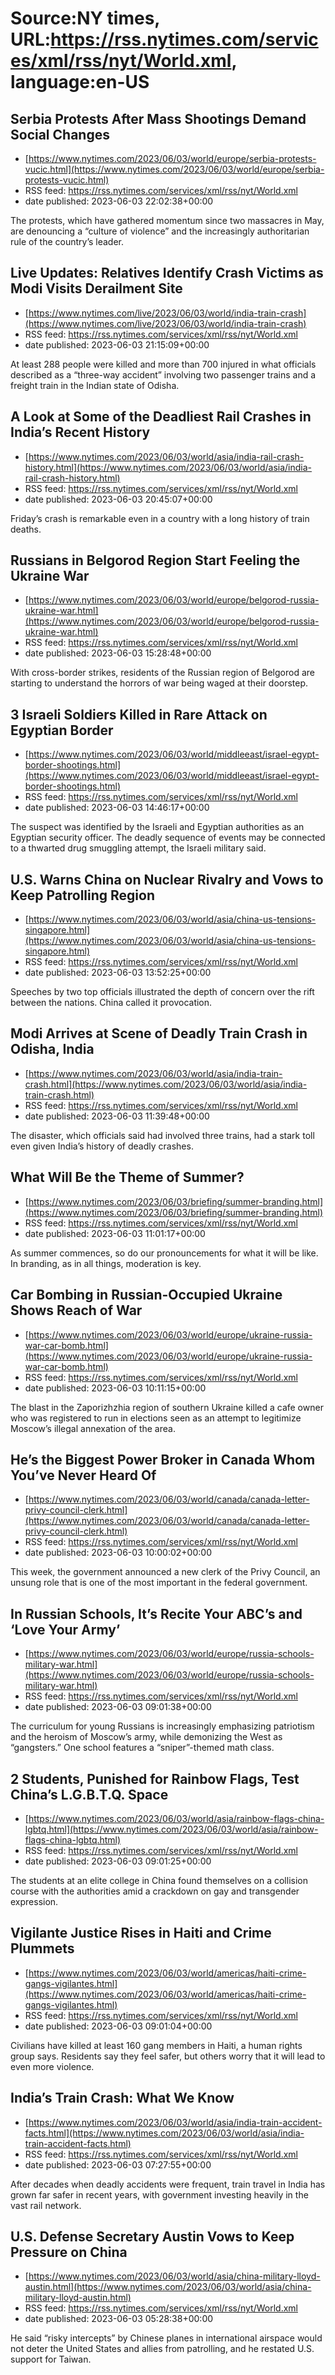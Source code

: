 # Source:NY times, URL:https://rss.nytimes.com/services/xml/rss/nyt/World.xml, language:en-US

## Serbia Protests After Mass Shootings Demand Social Changes
 - [https://www.nytimes.com/2023/06/03/world/europe/serbia-protests-vucic.html](https://www.nytimes.com/2023/06/03/world/europe/serbia-protests-vucic.html)
 - RSS feed: https://rss.nytimes.com/services/xml/rss/nyt/World.xml
 - date published: 2023-06-03 22:02:38+00:00

The protests, which have gathered momentum since two massacres in May, are denouncing a “culture of violence” and the increasingly authoritarian rule of the country’s leader.

## Live Updates: Relatives Identify Crash Victims as Modi Visits Derailment Site
 - [https://www.nytimes.com/live/2023/06/03/world/india-train-crash](https://www.nytimes.com/live/2023/06/03/world/india-train-crash)
 - RSS feed: https://rss.nytimes.com/services/xml/rss/nyt/World.xml
 - date published: 2023-06-03 21:15:09+00:00

At least 288 people were killed and more than 700 injured in what officials described as a “three-way accident” involving two passenger trains and a freight train in the Indian state of Odisha.

## A Look at Some of the Deadliest Rail Crashes in India’s Recent History
 - [https://www.nytimes.com/2023/06/03/world/asia/india-rail-crash-history.html](https://www.nytimes.com/2023/06/03/world/asia/india-rail-crash-history.html)
 - RSS feed: https://rss.nytimes.com/services/xml/rss/nyt/World.xml
 - date published: 2023-06-03 20:45:07+00:00

Friday’s crash is remarkable even in a country with a long history of train deaths.

## Russians in Belgorod Region Start Feeling the Ukraine War
 - [https://www.nytimes.com/2023/06/03/world/europe/belgorod-russia-ukraine-war.html](https://www.nytimes.com/2023/06/03/world/europe/belgorod-russia-ukraine-war.html)
 - RSS feed: https://rss.nytimes.com/services/xml/rss/nyt/World.xml
 - date published: 2023-06-03 15:28:48+00:00

With cross-border strikes, residents of the Russian region of Belgorod are starting to understand the horrors of war being waged at their doorstep.

## 3 Israeli Soldiers Killed in Rare Attack on Egyptian Border
 - [https://www.nytimes.com/2023/06/03/world/middleeast/israel-egypt-border-shootings.html](https://www.nytimes.com/2023/06/03/world/middleeast/israel-egypt-border-shootings.html)
 - RSS feed: https://rss.nytimes.com/services/xml/rss/nyt/World.xml
 - date published: 2023-06-03 14:46:17+00:00

The suspect was identified by the Israeli and Egyptian authorities as an Egyptian security officer. The deadly sequence of events may be connected to a thwarted drug smuggling attempt, the Israeli military said.

## U.S. Warns China on Nuclear Rivalry and Vows to Keep Patrolling Region
 - [https://www.nytimes.com/2023/06/03/world/asia/china-us-tensions-singapore.html](https://www.nytimes.com/2023/06/03/world/asia/china-us-tensions-singapore.html)
 - RSS feed: https://rss.nytimes.com/services/xml/rss/nyt/World.xml
 - date published: 2023-06-03 13:52:25+00:00

Speeches by two top officials illustrated the depth of concern over the rift between the nations. China called it provocation.

## Modi Arrives at Scene of Deadly Train Crash in Odisha, India
 - [https://www.nytimes.com/2023/06/03/world/asia/india-train-crash.html](https://www.nytimes.com/2023/06/03/world/asia/india-train-crash.html)
 - RSS feed: https://rss.nytimes.com/services/xml/rss/nyt/World.xml
 - date published: 2023-06-03 11:39:48+00:00

The disaster, which officials said had involved three trains, had a stark toll even given India’s history of deadly crashes.

## What Will Be the Theme of Summer?
 - [https://www.nytimes.com/2023/06/03/briefing/summer-branding.html](https://www.nytimes.com/2023/06/03/briefing/summer-branding.html)
 - RSS feed: https://rss.nytimes.com/services/xml/rss/nyt/World.xml
 - date published: 2023-06-03 11:01:17+00:00

As summer commences, so do our pronouncements for what it will be like. In branding, as in all things, moderation is key.

## Car Bombing in Russian-Occupied Ukraine Shows Reach of War
 - [https://www.nytimes.com/2023/06/03/world/europe/ukraine-russia-war-car-bomb.html](https://www.nytimes.com/2023/06/03/world/europe/ukraine-russia-war-car-bomb.html)
 - RSS feed: https://rss.nytimes.com/services/xml/rss/nyt/World.xml
 - date published: 2023-06-03 10:11:15+00:00

The blast in the Zaporizhzhia region of southern Ukraine killed a cafe owner who was registered to run in elections seen as an attempt to legitimize Moscow’s illegal annexation of the area.

## He’s the Biggest Power Broker in Canada Whom You’ve Never Heard Of
 - [https://www.nytimes.com/2023/06/03/world/canada/canada-letter-privy-council-clerk.html](https://www.nytimes.com/2023/06/03/world/canada/canada-letter-privy-council-clerk.html)
 - RSS feed: https://rss.nytimes.com/services/xml/rss/nyt/World.xml
 - date published: 2023-06-03 10:00:02+00:00

This week, the government announced a new clerk of the Privy Council, an unsung role that is one of the most important in the federal government.

## In Russian Schools, It’s Recite Your ABC’s and ‘Love Your Army’
 - [https://www.nytimes.com/2023/06/03/world/europe/russia-schools-military-war.html](https://www.nytimes.com/2023/06/03/world/europe/russia-schools-military-war.html)
 - RSS feed: https://rss.nytimes.com/services/xml/rss/nyt/World.xml
 - date published: 2023-06-03 09:01:38+00:00

The curriculum for young Russians is increasingly emphasizing patriotism and the heroism of Moscow’s army, while demonizing the West as “gangsters.” One school features a “sniper”-themed math class.

## 2 Students, Punished for Rainbow Flags, Test China’s L.G.B.T.Q. Space
 - [https://www.nytimes.com/2023/06/03/world/asia/rainbow-flags-china-lgbtq.html](https://www.nytimes.com/2023/06/03/world/asia/rainbow-flags-china-lgbtq.html)
 - RSS feed: https://rss.nytimes.com/services/xml/rss/nyt/World.xml
 - date published: 2023-06-03 09:01:25+00:00

The students at an elite college in China found themselves on a collision course with the authorities amid a crackdown on gay and transgender expression.

## Vigilante Justice Rises in Haiti and Crime Plummets
 - [https://www.nytimes.com/2023/06/03/world/americas/haiti-crime-gangs-vigilantes.html](https://www.nytimes.com/2023/06/03/world/americas/haiti-crime-gangs-vigilantes.html)
 - RSS feed: https://rss.nytimes.com/services/xml/rss/nyt/World.xml
 - date published: 2023-06-03 09:01:04+00:00

Civilians have killed at least 160 gang members in Haiti, a human rights group says. Residents say they feel safer, but others worry that it will lead to even more violence.

## India’s Train Crash: What We Know
 - [https://www.nytimes.com/2023/06/03/world/asia/india-train-accident-facts.html](https://www.nytimes.com/2023/06/03/world/asia/india-train-accident-facts.html)
 - RSS feed: https://rss.nytimes.com/services/xml/rss/nyt/World.xml
 - date published: 2023-06-03 07:27:55+00:00

After decades when deadly accidents were frequent, train travel in India has grown far safer in recent years, with government investing heavily in the vast rail network.

## U.S. Defense Secretary Austin Vows to Keep Pressure on China
 - [https://www.nytimes.com/2023/06/03/world/asia/china-military-lloyd-austin.html](https://www.nytimes.com/2023/06/03/world/asia/china-military-lloyd-austin.html)
 - RSS feed: https://rss.nytimes.com/services/xml/rss/nyt/World.xml
 - date published: 2023-06-03 05:28:38+00:00

He said “risky intercepts” by Chinese planes in international airspace would not deter the United States and allies from patrolling, and he restated U.S. support for Taiwan.

